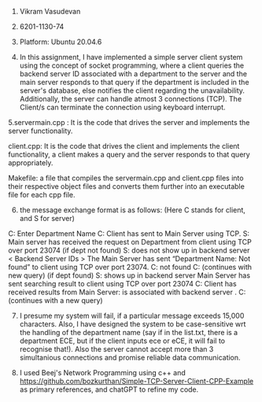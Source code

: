 1. Vikram Vasudevan

2. 6201-1130-74

3. Platform: Ubuntu 20.04.6

4. In this assignment, I have implemented a simple server client system using the concept of socket programming, where a client queries the backend server ID associated with a department to the server and the main server responds to that query if the department is included in the server's database, else notifies the client regarding the unavailability. Additionally, the server can handle atmost 3 connections (TCP). The Client/s can terminate the connection using keyboard interrupt.

5.servermain.cpp : It is the code that drives the server and implements the server functionality.

client.cpp: It is the code that drives the client and implements the client functionality, a client makes a query and the server responds to that query appropriately. 

Makefile: a file that compiles the  servermain.cpp and client.cpp files into their respective object files and converts them further into an executable file for each cpp file.

6. the message exchange format is as follows: (Here C stands for client, and S for server)

C: Enter Department Name
C: Client has sent <Department Name> to Main Server using TCP.
S: Main server has received the request on Department<Department Name> from client<client ID> using TCP over port 23074
(if dept not found) 
S:<Department Name> does not show up in backend server < Backend Server IDs > The Main Server has sent “Department Name: Not found” to client<client ID> using TCP over port 23074.
C: <Department Name> not found
C: (continues with new query)
(if dept found)
S:<Department Name> shows up in backend server <Backend Server ID>
Main Server has sent searching result to client <client ID> using TCP over port 23074
C: Client has received results from Main Server: <Department Name> is associated with backend server <Backend Server ID>.
C: (continues with a new query)

7. I presume my system will fail, if a particular message exceeds 15,000 characters. Also, I have designed the system to be case-sensitive wrt the handling of the department name (say if in the list.txt, there is a department ECE, but if the client inputs ece or eCE, it will fail to recognise that!). Also the server cannot accept more than 3 simultanious connections and promise reliable data communication.

8. I used Beej's Network Programming using c++ and https://github.com/bozkurthan/Simple-TCP-Server-Client-CPP-Example as primary references, and chatGPT to refine my code.
